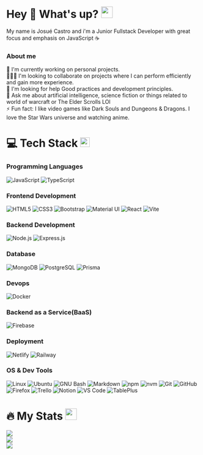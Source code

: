 # Hey 👋 What's up? <img src="https://media.giphy.com/media/WUlplcMpOCEmTGBtBW/giphy.gif" width="30">
My name is Josué Castro and i'm a Junior Fullstack Developer with great focus and emphasis on JavaScript ☕
### About me
🔭 I'm currently working on personal projects.<br>🧑‍🤝‍🧑 I'm looking to collaborate on projects where I can perform efficiently and gain more experience.<br>🤝 I'm looking for help Good practices and development principles.<br>💬 Ask me about artificial intelligence, science fiction or things related to world of warcraft or The Elder Scrolls LOl<br>⚡ Fun fact: I like video games like Dark Souls and Dungeons & Dragons. I love the Star Wars universe and watching anime.

# 💻 Tech Stack <img src="https://media2.giphy.com/media/QssGEmpkyEOhBCb7e1/giphy.gif?cid=ecf05e47a0n3gi1bfqntqmob8g9aid1oyj2wr3ds3mg700bl&rid=giphy.gif" width ="25">
### Programming Languages
![JavaScript](https://img.shields.io/badge/JavaScript-%23F7DF1E?style=for-the-badge&logo=javascript&logoColor=black) ![TypeScript](https://img.shields.io/badge/TypeScript-%233178C6?style=for-the-badge&logo=typescript&logoColor=white)
### Frontend Development
![HTML5](https://img.shields.io/badge/HTML5-%23E34F26?style=for-the-badge&logo=html5&logoColor=white) ![CSS3](https://img.shields.io/badge/CSS3-%231572B6?style=for-the-badge&logo=css3&logoColor=white) ![Bootstrap](https://img.shields.io/badge/Bootstrap-%237952B3?style=for-the-badge&logo=bootstrap&logoColor=white) ![Material UI](https://img.shields.io/badge/Material%20UI-%23007FFF?style=for-the-badge&logo=mui&logoColor=white) ![React](https://img.shields.io/badge/react-%2320232a.svg?style=for-the-badge&logo=react&logoColor=%2361DAFB) ![Vite](https://img.shields.io/badge/vite-%23646CFF.svg?style=for-the-badge&logo=vite&logoColor=white) 
### Backend Development
![Node.js](https://img.shields.io/badge/Node.js-%235FA04E?style=for-the-badge&logo=nodedotjs&logoColor=green&color=gray) ![Express.js](https://img.shields.io/badge/express.js-%23404d59.svg?style=for-the-badge&logo=express&logoColor=%2361DAFB)
### Database
![MongoDB](https://img.shields.io/badge/MongoDB-%2347A248?style=for-the-badge&logo=mongodb&logoColor=white) ![PostgreSQL](https://img.shields.io/badge/postgresql-%234169E1?style=for-the-badge&logo=postgresql&logoColor=white) ![Prisma](https://img.shields.io/badge/Prisma-%232D3748?style=for-the-badge&logo=prisma&logoColor=white)
### Devops
![Docker](https://img.shields.io/badge/Docker-%232496ED?style=for-the-badge&logo=docker&logoColor=white)
### Backend as a Service(BaaS)
![Firebase](https://img.shields.io/badge/Firebase-%23DD2C00?style=for-the-badge&logo=firebase&logoColor=yellow)
### Deployment
![Netlify](https://img.shields.io/badge/netlify-%23000000.svg?style=for-the-badge&logo=netlify&logoColor=#00C7B7) ![Railway](https://img.shields.io/badge/Railway-%230B0D0E?style=for-the-badge&logo=railway)
### OS & Dev Tools
![Linux](https://img.shields.io/badge/Linux-%23FCC624?style=for-the-badge&logo=linux&logoColor=black) ![Ubuntu](https://img.shields.io/badge/Ubuntu-%23E95420?style=for-the-badge&logo=ubuntu&logoColor=white) ![GNU Bash](https://img.shields.io/badge/GNU%20Bash-%230E353D?style=for-the-badge&logo=gnubash&logoColor=white) ![Markdown](https://img.shields.io/badge/Markdown-%23000000?style=for-the-badge&logo=markdown&logoColor=white) ![npm](https://img.shields.io/badge/npm-%23CB3837?style=for-the-badge&logo=npm&logoColor=white) ![nvm](https://img.shields.io/badge/nvm-%23171920?style=for-the-badge&logo=nvm&logoColor=%235FA04E) ![Git](https://img.shields.io/badge/Git-%23F05032?style=for-the-badge&logo=git&logoColor=white) ![GitHub](https://img.shields.io/badge/github-%23181717?style=for-the-badge&logo=github&logoColor=white) ![Firefox](https://img.shields.io/badge/Firefox-%23FF7139?style=for-the-badge&logo=firefox&logoColor=white) ![Trello](https://img.shields.io/badge/Trello-%23026AA7.svg?style=for-the-badge&logo=Trello&logoColor=white) ![Notion](https://img.shields.io/badge/Notion-%23000000.svg?style=for-the-badge&logo=notion&logoColor=white) ![VS Code](https://img.shields.io/badge/VS%20Code-%23147EFB?style=for-the-badge&logo=VS%20Code&logoColor=white) ![TablePlus](https://img.shields.io/badge/TablePlus-%23FABF15?style=for-the-badge&logo=TablePLus&logoColor=white)

# 🔥 My Stats <img src="https://media.giphy.com/media/iY8CRBdQXODJSCERIr/giphy.gif" width="30px">
![](https://github-readme-stats.vercel.app/api?username=Aleejandro26&theme=monokai&hide_border=false&include_all_commits=true&count_private=true)<br/>
![](https://github-readme-streak-stats.herokuapp.com/?user=Aleejandro26&theme=monokai&hide_border=false)<br/>
![](https://github-readme-stats.vercel.app/api/top-langs/?username=Aleejandro26&theme=monokai&hide_border=false&include_all_commits=true&count_private=true&layout=compact)
